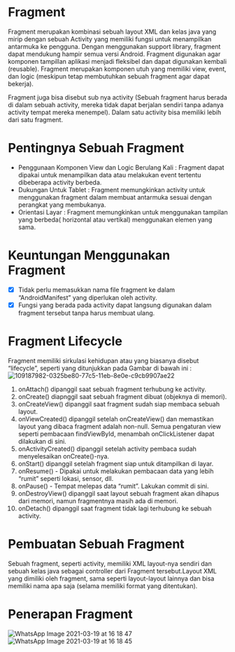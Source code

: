 # Fragment
Fragment merupakan kombinasi sebuah layout XML dan kelas java yang mirip dengan sebuah Activity yang memiliki fungsi untuk menampilkan antarmuka ke pengguna. Dengan menggunakan support library, fragment dapat mendukung hampir semua versi Android. Fragment digunakan agar komponen tampillan aplikasi menjadi fleksibel dan dapat digunakan kembali (reusable). Fragment merupakan komponen utuh yang memiliki view, event, dan logic (meskipun tetap membutuhkan sebuah fragment agar dapat bekerja).

Fragment juga bisa disebut sub nya activity (Sebuah fragment harus berada di dalam sebuah activity, mereka tidak dapat berjalan sendiri tanpa adanya activity tempat mereka menempel). Dalam satu activity bisa memiliki lebih dari satu fragment.

# Pentingnya Sebuah Fragment
- Penggunaan Komponen View dan Logic Berulang Kali : Fragment dapat dipakai untuk menampilkan data atau melakukan event tertentu dibeberapa activity berbeda.
- Dukungan Untuk Tablet : Fragment memungkinkan activity untuk menggunakan fragment dalam membuat antarmuka sesuai dengan perangkat yang membukanya.
- Orientasi Layar : Fragment memungkinkan untuk menggunakan tampilan yang berbeda( horizontal atau vertikal) menggunakan elemen yang sama.

# Keuntungan Menggunakan Fragment
- [x] Tidak perlu memasukkan nama file fragment ke dalam “AndroidManifest” yang diperlukan oleh activity.
- [x] Fungsi yang berada pada activity dapat langsung digunakan dalam fragment tersebut tanpa harus membuat ulang.

# Fragment Lifecycle
Fragment memiliki sirkulasi kehidupan atau yang biasanya disebut “lifecycle”, seperti yang ditunjukkan pada Gambar di bawah ini :
![109187982-0325be80-77c5-11eb-8e0e-c9cb9907ae22](https://user-images.githubusercontent.com/60589822/111760253-13672000-88d1-11eb-8b28-0ead431a8351.png)
1. onAttach() dipanggil saat sebuah fragment terhubung ke activity.
2. onCreate() diapnggil saat sebuah fragment dibuat (objeknya di memori).
3. onCreateView() dipanggil saat fragment sudah siap membaca sebuah layout.
4. onViewCreated() dipanggil setelah onCreateView() dan memastikan layout yang dibaca fragment adalah non-null. Semua pengaturan view seperti pembacaan findViewById, menambah onClickListener dapat dilakukan di sini.
5. onActivityCreated() dipanggil setelah activity pembaca sudah menyelesaikan onCreate()-nya.
6. onStart() dipanggil setelah fragment siap untuk ditampilkan di layar.
7. onResume() - Dipakai untuk melakukan pembacaan data yang lebih “rumit” seperti lokasi, sensor, dll.
8. onPause() - Tempat melepas data “rumit”. Lakukan commit di sini.
9. onDestroyView() dipanggil saat layout sebuah fragment akan dihapus dari memori, namun fragmentnya masih ada di memori.
10. onDetach() dipanggil saat fragment tidak lagi terhubung ke sebuah activity.

# Pembuatan Sebuah Fragment
Sebuah fragment, seperti activity, memiliki XML layout-nya sendiri dan sebuah kelas java sebagai controller dari Fragment tersebut.Layout XML yang dimiliki oleh fragment, sama seperti layout-layout lainnya dan bisa memiliki nama apa saja (selama memiliki format yang ditentukan).

# Penerapan Fragment
![WhatsApp Image 2021-03-19 at 16 18 47](https://user-images.githubusercontent.com/60589822/111758805-7bb50200-88cf-11eb-9103-5375208c50cc.jpeg)
![WhatsApp Image 2021-03-19 at 16 18 45](https://user-images.githubusercontent.com/60589822/111758829-840d3d00-88cf-11eb-8954-d93017618f6d.jpeg)
